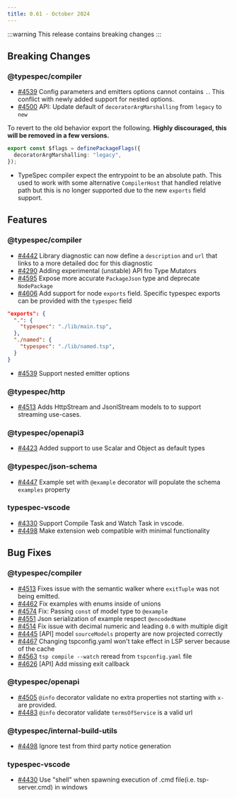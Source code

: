 ```yaml
---
title: 0.61 - October 2024
---
```


:::warning
This release contains breaking changes
:::

## Breaking Changes

### @typespec/compiler

- [#4539](https://github.com/microsoft/typespec/pull/4539) Config parameters and emitters options cannot contains `.`. This conflict with newly added support for nested options.
- [#4500](https://github.com/microsoft/typespec/pull/4500) API: Update default of `decoratorArgMarshalling` from `legacy` to `new`

To revert to the old behavior export the following. **Highly discouraged, this will be removed in a few versions.**

```ts
export const $flags = definePackageFlags({
  decoratorArgMarshalling: "legacy",
});
```

- TypeSpec compiler expect the entrypoint to be an absolute path. This used to work with some alternative `CompilerHost` that handled relative path but this is no longer supported due to the new `exports` field support.

## Features

### @typespec/compiler

- [#4442](https://github.com/microsoft/typespec/pull/4442) Library diagnostic can now define a `description` and `url` that links to a more detailed doc for this diagnostic
- [#4290](https://github.com/microsoft/typespec/pull/4290) Adding experimental (unstable) API fro Type Mutators
- [#4595](https://github.com/microsoft/typespec/pull/4595) Expose more accurate `PackageJson` type and deprecate `NodePackage`
- [#4606](https://github.com/microsoft/typespec/pull/4606) Add support for node `exports` field. Specific typespec exports can be provided with the `typespec` field

```json
"exports": {
  ".": {
    "typespec": "./lib/main.tsp",
  },
  "./named": {
    "typespec": "./lib/named.tsp",
  }
}
```

- [#4539](https://github.com/microsoft/typespec/pull/4539) Support nested emitter options

### @typespec/http

- [#4513](https://github.com/microsoft/typespec/pull/4513) Adds HttpStream and JsonlStream models to to support streaming use-cases.

### @typespec/openapi3

- [#4423](https://github.com/microsoft/typespec/pull/4423) Added support to use Scalar and Object as default types

### @typespec/json-schema

- [#4447](https://github.com/microsoft/typespec/pull/4447) Example set with `@example` decorator will populate the schema `examples` property

### typespec-vscode

- [#4330](https://github.com/microsoft/typespec/pull/4330) Support Compile Task and Watch Task in vscode.
- [#4498](https://github.com/microsoft/typespec/pull/4498) Make extension web compatible with minimal functionality

## Bug Fixes

### @typespec/compiler

- [#4513](https://github.com/microsoft/typespec/pull/4513) Fixes issue with the semantic walker where `exitTuple` was not being emitted.
- [#4462](https://github.com/microsoft/typespec/pull/4462) Fix examples with enums inside of unions
- [#4574](https://github.com/microsoft/typespec/pull/4574) Fix: Passing `const` of model type to `@example`
- [#4551](https://github.com/microsoft/typespec/pull/4551) Json serialization of example respect `@encodedName`
- [#4514](https://github.com/microsoft/typespec/pull/4514) Fix issue with decimal numeric and leading `0.0` with multiple digit
- [#4445](https://github.com/microsoft/typespec/pull/4445) [API] model `sourceModels` property are now projected correctly
- [#4467](https://github.com/microsoft/typespec/pull/4467) Changing tspconfig.yaml won't take effect in LSP server because of the cache
- [#4563](https://github.com/microsoft/typespec/pull/4563) `tsp compile --watch` reread from `tspconfig.yaml` file
- [#4626](https://github.com/microsoft/typespec/pull/4626) [API] Add missing exit callback

### @typespec/openapi

- [#4505](https://github.com/microsoft/typespec/pull/4505) `@info` decorator validate no extra properties not starting with `x-` are provided.
- [#4483](https://github.com/microsoft/typespec/pull/4483) `@info` decorator validate `termsOfService` is a valid url

### @typespec/internal-build-utils

- [#4498](https://github.com/microsoft/typespec/pull/4498) Ignore test from third party notice generation

### typespec-vscode

- [#4430](https://github.com/microsoft/typespec/pull/4430) Use "shell" when spawning execution of .cmd file(i.e. tsp-server.cmd) in windows
